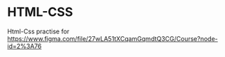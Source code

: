 # HTML-CSS
Html-Css practise for 
https://www.figma.com/file/27wLA51tXCqamGqmdtQ3CG/Course?node-id=2%3A76
